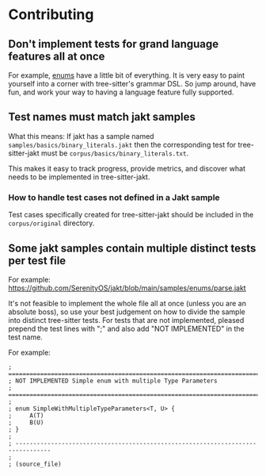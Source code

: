 # Contributing

## Don't implement tests for grand language features all at once

For example, [enums](https://github.com/SerenityOS/jakt/tree/main/samples/enums) have a
little bit of everything. It is very easy to paint yourself into a corner with
tree-sitter's grammar DSL. So jump around, have fun, and work your way to having a
language feature fully supported.

## Test names must match jakt samples

What this means: If jakt has a sample named `samples/basics/binary_literals.jakt` then the
corresponding test for tree-sitter-jakt must be `corpus/basics/binary_literals.txt`.

This makes it easy to track progress, provide metrics, and discover what needs to be
implemented in tree-sitter-jakt.

### How to handle test cases not defined in a Jakt sample

Test cases specifically created for tree-sitter-jakt should be included in the
`corpus/original` directory.

## Some jakt samples contain multiple distinct tests per test file

For example: https://github.com/SerenityOS/jakt/blob/main/samples/enums/parse.jakt

It's not feasible to implement the whole file all at once (unless you are an absolute
boss), so use your best judgement on how to divide the sample into distinct tree-sitter
tests. For tests that are not implemented, pleased prepend the test lines with ";" and
also add "NOT IMPLEMENTED" in the test name.

For example:

```
; ================================================================================
; NOT IMPLEMENTED Simple enum with multiple Type Parameters
; ================================================================================
;
; enum SimpleWithMultipleTypeParameters<T, U> {
;     A(T)
;     B(U)
; }
;
; --------------------------------------------------------------------------------
;
; (source_file)
```
